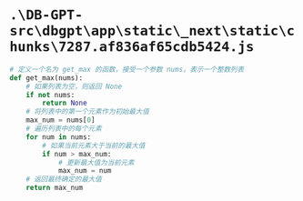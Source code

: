 # `.\DB-GPT-src\dbgpt\app\static\_next\static\chunks\7287.af836af65cdb5424.js`

```py
# 定义一个名为 get_max 的函数，接受一个参数 nums，表示一个整数列表
def get_max(nums):
    # 如果列表为空，则返回 None
    if not nums:
        return None
    # 将列表中的第一个元素作为初始最大值
    max_num = nums[0]
    # 遍历列表中的每个元素
    for num in nums:
        # 如果当前元素大于当前的最大值
        if num > max_num:
            # 更新最大值为当前元素
            max_num = num
    # 返回最终确定的最大值
    return max_num
```